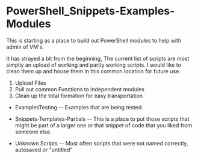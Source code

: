 # PowerShell_Snippets-Examples-Modules

This is starting as a place to build out PowerShell modules to help with admin of VM's.  

It has strayed a bit from the beginning, The current list of scripts are most simpliy an upload of working and partly working scripts.  I would like to clean them up and house them in this common location for future use.

1. Upload Files
1. Pull out common Functions to independent modules
1. Clean up the total formation for easy transportation

- ExamplesTesting
-- Examples that are being tested.  

-	Snippets-Templates-Partials
-- This is a place to put those scripts that might be part of a larger one or that snippet of code that you liked from someone else.

-	Unknown Scripts
-- Most often scripts that were not named correctly, autosaved or "untitled"
  
